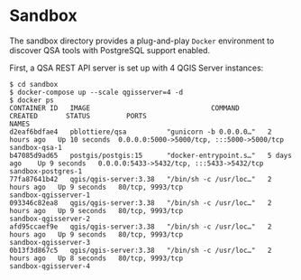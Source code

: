 # Sandbox

The sandbox directory provides a plug-and-play `Docker` environment to discover
QSA tools with PostgreSQL support enabled.

First, a QSA REST API server is set up with 4 QGIS Server instances:

```` shell
$ cd sandbox
$ docker-compose up --scale qgisserver=4 -d
$ docker ps
CONTAINER ID   IMAGE                              COMMAND                  CREATED       STATUS         PORTS                                       NAMES
d2eaf6bdfae4   pblottiere/qsa          "gunicorn -b 0.0.0.0…"   2 hours ago   Up 10 seconds  0.0.0.0:5000->5000/tcp, :::5000->5000/tcp   sandbox-qsa-1
b47085d9ad65   postgis/postgis:15      "docker-entrypoint.s…"   5 days ago    Up 9 seconds   0.0.0.0:5433->5432/tcp, :::5433->5432/tcp   sandbox-postgres-1
77fa87641b42   qgis/qgis-server:3.38   "/bin/sh -c /usr/loc…"   2 hours ago   Up 9 seconds   80/tcp, 9993/tcp                            sandbox-qgisserver-1
093346c82ea8   qgis/qgis-server:3.38   "/bin/sh -c /usr/loc…"   2 hours ago   Up 9 seconds   80/tcp, 9993/tcp                            sandbox-qgisserver-2
afd95ccaef9e   qgis/qgis-server:3.38   "/bin/sh -c /usr/loc…"   2 hours ago   Up 9 seconds   80/tcp, 9993/tcp                            sandbox-qgisserver-3
0b13f3d867c5   qgis/qgis-server:3.38   "/bin/sh -c /usr/loc…"   2 hours ago   Up 8 seconds   80/tcp, 9993/tcp                            sandbox-qgisserver-4
````
